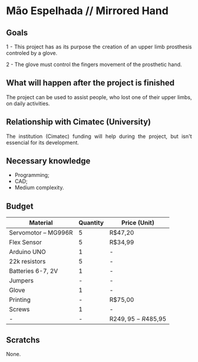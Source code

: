 # Mão Espelhada // Mirrored Hand

## Goals

<div style="text-align: justify">
1 - This project has as its purpose the creation of an upper limb prosthesis controled by a glove.<p>
  
2 - The glove must control the fingers movement of the prosthetic hand.<p>
</div>

## What will happen after the project is finished
<div style="text-align: justify"> 
The project can be used to assist people, who lost one of their upper limbs, on daily activities.<p>
</div>

## Relationship with Cimatec (University)
<div style="text-align: justify"> 
The institution (Cimatec) funding will help during the project, but isn't essencial for its development.
</div>

## Necessary knowledge
- Programming;
- CAD;
- Medium complexity.

## Budget

|        Material       |  Quantity  | Price (Unit)        |
|-----------------------|------------|---------------------|
| Servomotor – MG996R   | 5          | R$47,20             |
| Flex Sensor           | 5          | R$34,99             |
| Arduino UNO           | 1          |       -             |
| 22k resistors         | 5          |       -             |
| Batteries 6-7, 2V     | 1          |       -             |
| Jumpers               | -          |       -             |
| Glove                 | 1          |       -             |
| Printing              | -          | R$75,00             |
| Screws                | 1          |       -             |
| -                     | -          | R$249,95 - R$485,95 |


## Scratchs
<div style="text-align: justify"> 
None.<p>
</div>







